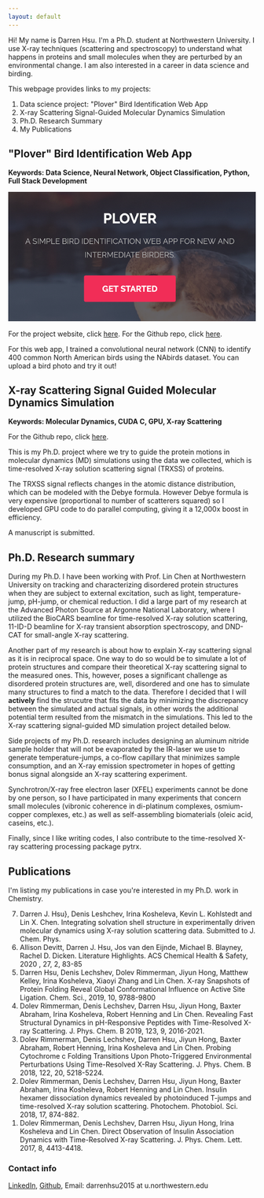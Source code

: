 ```yaml
---
layout: default
---
```


Hi! My name is Darren Hsu. I'm a Ph.D. student at Northwestern University. I use X-ray techniques (scattering and spectroscopy) to understand what happens in proteins and small molecules when they are perturbed by an environmental change. I am also interested in a career in data science and birding. 

This webpage provides links to my projects:

1. Data science project: "Plover" Bird Identification Web App
1. X-ray Scattering Signal-Guided Molecular Dynamics Simulation
1. Ph.D. Research Summary
1. My Publications

## "Plover" Bird Identification Web App

**Keywords: Data Science, Neural Network, Object Classification, Python, Full Stack Development**

<a href="https://www.plover-birdid.com/" target="_blank"><img src="./assets/images/plover.png"></a>

<!-- [Cropping](./assets/images/plover.png) -->

For the project website, click <a href="https://www.plover-birdid.com/" target="_blank">here</a>. 
For the Github repo, click <a href="https://github.com/ACiDS-NU/birdid" target="_blank">here</a>.

For this web app, I trained a convolutional neural network (CNN) to identify 400 common North American birds using the NAbirds dataset. You can upload a bird photo and try it out!

## X-ray Scattering Signal Guided Molecular Dynamics Simulation

**Keywords: Molecular Dynamics, CUDA C, GPU, X-ray Scattering**

For the Github repo, click <a href="https://github.com/darrenjhsu/XSNAMD" target="_blank">here</a>.

This is my Ph.D. project where we try to guide the protein motions in molecular dynamics (MD) simulations using the data we collected, which is time-resolved X-ray solution scattering signal (TRXSS) of proteins. 

The TRXSS signal reflects changes in the atomic distance distribution, which can be modeled with the Debye formula. However Debye formula is very expensive (proportional to number of scatterers squared) so I developed GPU code to do parallel computing, giving it a 12,000x boost in efficiency.

A manuscript is submitted. 

## Ph.D. Research summary

During my Ph.D. I have been working with Prof. Lin Chen at Northwestern University on tracking and characterizing disordered protein structures when they are subject to external excitation, such as light, temperature-jump, pH-jump, or chemical reduction. I did a large part of my research at the Advanced Photon Source at Argonne National Laboratory, where I utilized the BioCARS beamline for time-resolved X-ray solution scattering, 11-ID-D beamline for X-ray transient absorption spectroscopy, and DND-CAT for small-angle X-ray scattering.

Another part of my research is about how to explain X-ray scattering signal as it is in reciprocal space. One way to do so would be to simulate a lot of protein structures and compare their theoretical X-ray scattering signal to the measured ones. This, however, poses a significant challenge as disordered protein structures are, well, disordered and one has to simulate many structures to find a match to the data. Therefore I decided that I will **actively** find the strucutre that fits the data by minimizing the discrepancy between the simulated and actual signals, in other words the additional potential term resulted from the mismatch in the simulations. This led to the X-ray scattering signal-guided MD simulation project detailed below.

Side projects of my Ph.D. research includes designing an aluminum nitride sample holder that will not be evaporated by the IR-laser we use to generate temperature-jumps, a co-flow capillary that minimizes sample consumption, and an X-ray emission spectrometer in hopes of getting bonus signal alongside an X-ray scattering experiment. 

Synchrotron/X-ray free electron laser (XFEL) experiments cannot be done by one person, so I have participated in many experiments that concern small molecules (vibronic coherence in di-platinum complexes, osmium-copper complexes, etc.) as well as self-assembling biomaterials (oleic acid, caseins, etc.). 

Finally, since I like writing codes, I also contribute to the time-resolved X-ray scattering processing package pytrx.

## Publications

I'm listing my publications in case you're interested in my Ph.D. work in Chemistry.

<ol reversed> 
  <li>Darren J. Hsu}, Denis Leshchev, Irina Kosheleva, Kevin L. Kohlstedt and Lin X. Chen.  Integrating solvation shell structure in experimentally driven molecular dynamics using X-ray solution scattering data. Submitted to J. Chem. Phys.</li>
  <li>Allison Devitt, Darren J. Hsu, Jos van den Eijnde, Michael B. Blayney, Rachel D. Dicken.  Literature Highlights. ACS Chemical Health & Safety, 2020 , 27, 2, 83-85 </li>
  <li>Darren Hsu, Denis Lechshev, Dolev Rimmerman, Jiyun Hong, Matthew Kelley, Irina Kosheleva, Xiaoyi Zhang and Lin Chen.  X-ray Snapshots of Protein Folding Reveal Global Conformational Influence on Active Site Ligation. Chem. Sci., 2019, 10, 9788-9800</li>
  <li>Dolev Rimmerman, Denis Lechshev, Darren Hsu, Jiyun Hong, Baxter Abraham, Irina Kosheleva, Robert Henning and Lin Chen.  Revealing Fast Structural Dynamics in pH-Responsive Peptides with Time-Resolved X-ray Scattering. J. Phys. Chem. B 2019, 123, 9, 2016-2021.</li>
  <li>Dolev Rimmerman, Denis Lechshev, Darren Hsu, Jiyun Hong, Baxter Abraham, Robert Henning, Irina Kosheleva and Lin Chen.  Probing Cytochrome c Folding Transitions Upon Photo-Triggered Environmental Perturbations Using Time-Resolved X-Ray Scattering. J. Phys. Chem. B 2018, 122, 20, 5218-5224.</li>
  <li>Dolev Rimmerman, Denis Lechshev, Darren Hsu, Jiyun Hong, Baxter Abraham, Irina Kosheleva, Robert Henning and Lin Chen. Insulin hexamer dissociation dynamics revealed by photoinduced T-jumps and time-resolved X-ray solution scattering. Photochem. Photobiol. Sci. 2018, 17, 874-882.</li>
  <li>Dolev Rimmerman, Denis Lechshev, Darren Hsu, Jiyun Hong, Irina Kosheleva and Lin Chen. Direct Observation of Insulin Association Dynamics with Time-Resolved X-ray Scattering. J. Phys. Chem. Lett. 2017, 8, 4413-4418.</li>
</ol>


### Contact info

[LinkedIn](https://www.linkedin.com/in/darren-hsu/), 
[Github](https://github.com/darrenjhsu),
Email: darrenhsu2015 at u.northwestern.edu

